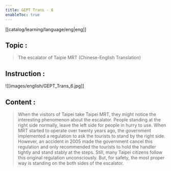 ```yaml
---
title: GEPT Trans - 6
enableToc: true
---
```

[[catalog/learning/language/eng|eng]]

## Topic : 
> The escalator of Taipie MRT (Chinese-English Translation)

## Instruction : 
![[images/english/GEPT_Trans_6.jpg]]   

## Content : 
> When the visitors of Taipei take Taipei MRT, they might notice the interesting phenomenon about the escalator. People standing at the right side normally, leave the left side for people in hurry to use. When MRT started to operate over twenty years ago, the government implemented a regulation to ask the tourists to stand by the right side. However, an accident in 2005 made the government cancel this regulation and only recommended the tourists to hold the handler tightly and stand stably at the steps. Still, many Taipei citizens follow this original regulation unconsciously. But, for safety, the most proper way is standing on the both sides of the escalator.   